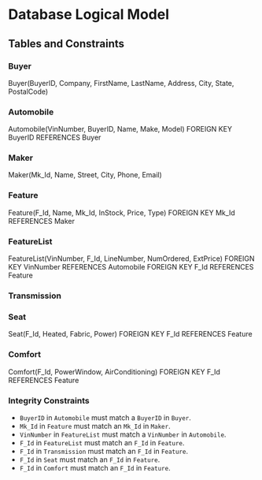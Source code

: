 # Database Logical Model

## Tables and Constraints

### Buyer
Buyer(BuyerID, Company, FirstName, LastName, Address, City, State, PostalCode)
### Automobile
Automobile(VinNumber, BuyerID, Name, Make, Model)
	FOREIGN KEY BuyerID REFERENCES Buyer
### Maker
Maker(Mk_Id, Name, Street, City, Phone, Email)
### Feature
Feature(F_Id, Name, Mk_Id, InStock, Price, Type)
	FOREIGN KEY Mk_Id REFERENCES Maker
### FeatureList
FeatureList(VinNumber, F_Id, LineNumber, NumOrdered, ExtPrice)
	FOREIGN KEY VinNumber REFERENCES Automobile
	FOREIGN KEY F_Id REFERENCES Feature
### Transmission
### Seat
Seat(F_Id, Heated, Fabric, Power)
	FOREIGN KEY F_Id REFERENCES Feature
### Comfort
Comfort(F_Id, PowerWindow, AirConditioning)
	FOREIGN KEY F_Id REFERENCES Feature
### Integrity Constraints
- `BuyerID` in `Automobile` must match a `BuyerID` in `Buyer`.
- `Mk_Id` in `Feature` must match an `Mk_Id` in `Maker`.
- `VinNumber` in `FeatureList` must match a `VinNumber` in `Automobile`.
- `F_Id` in `FeatureList` must match an `F_Id` in `Feature`.
- `F_Id` in `Transmission` must match an `F_Id` in `Feature`.
- `F_Id` in `Seat` must match an `F_Id` in `Feature`.
- `F_Id` in `Comfort` must match an `F_Id` in `Feature`.

